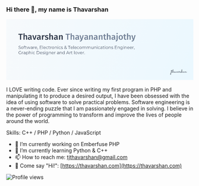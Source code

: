 ### Hi there 👋, my name is Thavarshan
![I am a Software Engineer](https://github.com/Thavarshan/Thavarshan/blob/master/images/thavarshan-banner.png)

I LOVE writing code. Ever since writing my first program in PHP and manipulating it to produce a desired output, I have been obsessed with the idea of using software to solve practical problems. Software engineering is a never-ending puzzle that I am passionately engaged in solving. I believe in the power of programming to transform and improve the lives of people around the world.

Skills: C++ / PHP / Python / JavaScript

- 🔭 I’m currently working on Emberfuse PHP
- 🌱 I’m currently learning Python & C++
- 📫 How to reach me: tjthavarshan@gmail.com
- 👋 Come say "Hi!": [https://thavarshan.com](https://thavarshan.com)

![Profile views](https://gpvc.arturio.dev/thavarshan)
